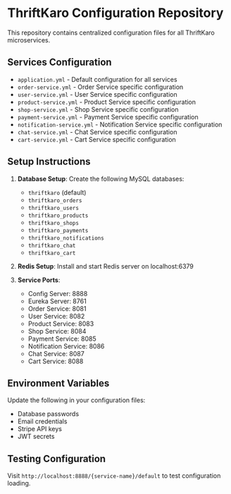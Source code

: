 # ThriftKaro Configuration Repository

This repository contains centralized configuration files for all ThriftKaro microservices.

## Services Configuration

- `application.yml` - Default configuration for all services
- `order-service.yml` - Order Service specific configuration
- `user-service.yml` - User Service specific configuration  
- `product-service.yml` - Product Service specific configuration
- `shop-service.yml` - Shop Service specific configuration
- `payment-service.yml` - Payment Service specific configuration
- `notification-service.yml` - Notification Service specific configuration
- `chat-service.yml` - Chat Service specific configuration
- `cart-service.yml` - Cart Service specific configuration

## Setup Instructions

1. **Database Setup**: Create the following MySQL databases:
   - `thriftkaro` (default)
   - `thriftkaro_orders`
   - `thriftkaro_users`
   - `thriftkaro_products`
   - `thriftkaro_shops`
   - `thriftkaro_payments`
   - `thriftkaro_notifications`
   - `thriftkaro_chat`
   - `thriftkaro_cart`

2. **Redis Setup**: Install and start Redis server on localhost:6379

3. **Service Ports**:
   - Config Server: 8888
   - Eureka Server: 8761
   - Order Service: 8081
   - User Service: 8082
   - Product Service: 8083
   - Shop Service: 8084
   - Payment Service: 8085
   - Notification Service: 8086
   - Chat Service: 8087
   - Cart Service: 8088

## Environment Variables

Update the following in your configuration files:
- Database passwords
- Email credentials
- Stripe API keys
- JWT secrets

## Testing Configuration

Visit `http://localhost:8888/{service-name}/default` to test configuration loading.

